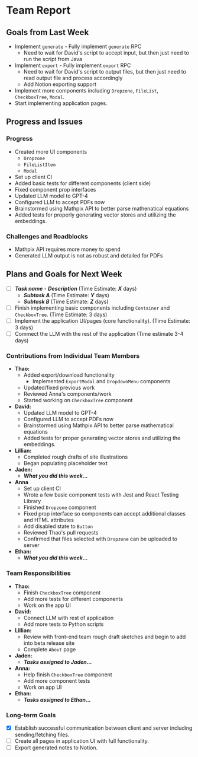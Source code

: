 # Team Report

## Goals from Last Week

- Implement `generate` - Fully implement `generate` RPC
  - Need to wait for David's script to accept input, but then just need to run the script from Java
- Implement `export` - Fully implement `export` RPC
  - Need to wait for David's script to output files, but then just need to read output file and process accordingly
  - Add Notion exporting support
- Implement more components including `Dropzone`, `FileList`, `CheckboxTree`, `Modal`.
- Start implementing application pages.

## Progress and Issues

### Progress

- Created more UI components
  - `Dropzone`
  - `FileListItem`
  - `Modal`
- Set up client CI
- Added basic tests for different components (client side)
- Fixed component prop interfaces
- Updated LLM model to GPT-4
- Configured LLM to accept PDFs now
- Brainstormed using Mathpix API to better parse mathenatical equations
- Added tests for properly generating vector stores and utilizing the embeddings.

### Challenges and Roadblocks

- Mathpix API requires more money to spend
- Generated LLM output is not as robust and detailed for PDFs

## Plans and Goals for Next Week

- [ ] **_Task name_** - **_Description_** (Time Estimate: **_X_** days)
  - **_Subtask A_** (Time Estimate: **_Y_** days)
  - **_Subtask B_** (Time Estimate: **_Z_** days)
- [ ] Finish implementing basic components including `Container` and `CheckboxTree`. (Time Estimate: 3 days)
- [ ] Implement the application UI/pages (core functionality). (Time Estimate: 3 days)
- [ ] Commect the LLM with the rest of the application (Time estimate 3-4 days)

### Contributions from Individual Team Members

- **Thao:**
  - Added export/download functionality
    - Implemented `ExportModal` and `DropdownMenu` components
  - Updated/fixed previous work
  - Reviewed Anna's components/work
  - Started working on `CheckboxTree` component
- **David:**
  - Updated LLM model to GPT-4
  - Configured LLM to accept PDFs now
  - Brainstormed using Mathpix API to better parse mathematical equations
  - Added tests for proper generating vector stores and utilizing the embeddings.
- **Lillian:**
  - Completed rough drafts of site illustrations
  - Began populating placeholder text
- **Jaden:**
  - **_What you did this week..._**
- **Anna**
  - Set up client CI
  - Wrote a few basic component tests with Jest and React Testing Library
  - Finished `Dropzone` component
  - Fixed prop interface so components can accept additional classes and HTML attributes
  - Add disabled state to `Button`
  - Reviewed Thao's pull requests
  - Confirmed that files selected with `Dropzone` can be uploaded to server
- **Ethan:**
  - **_What you did this week..._**

### Team Responsibilities

- **Thao:**
  - Finish `CheckboxTree` component
  - Add more tests for different components
  - Work on the app UI
- **David:**
  - Connect LLM with rest of application
  - Add more tests to Python scripts
- **Lillian:**
  - Review with front-end team rough draft sketches and begin to add into beta release site
  - Complete `About` page
- **Jaden:**
  - **_Tasks assigned to Jaden..._**
- **Anna:**
  - Help finish `CheckboxTree` component
  - Add more component tests
  - Work on app UI
- **Ethan:**
  - **_Tasks assigned to Ethan..._**

### Long-term Goals

- [x] Establish successful communication between client and server including sending/fetching files.
- [ ] Create all pages in application UI with full functionality.
- [ ] Export generated notes to Notion.
